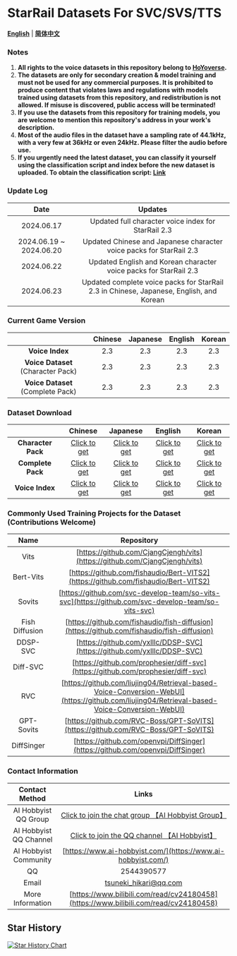 # StarRail Datasets For SVC/SVS/TTS

[**English**](./README.md) | [**简体中文**](./README_CN.md)

### Notes

1. **All rights to the voice datasets in this repository belong to [HoYoverse](https://www.hoyoverse.com/).**
2. **The datasets are only for secondary creation & model training and must not be used for any commercial purposes. It is prohibited to produce content that violates laws and regulations with models trained using datasets from this repository, and redistribution is not allowed. If misuse is discovered, public access will be terminated!**
3. **If you use the datasets from this repository for training models, you are welcome to mention this repository's address in your work's description.**
4. **Most of the audio files in the dataset have a sampling rate of 44.1kHz, with a very few at 36kHz or even 24kHz. Please filter the audio before use.**
5. **If you urgently need the latest dataset, you can classify it yourself using the classification script and index before the new dataset is uploaded. To obtain the classification script: [Link](https://github.com/AI-Hobbyist/StarRail_Voice_Sorting_Scripts)**

### Update Log

|          Date           |                           Updates                            |
| :---------------------: | :----------------------------------------------------------: |
|       2024.06.17        |     Updated full character voice index for StarRail 2.3      |
| 2024.06.19 ~ 2024.06.20 | Updated Chinese and Japanese character voice packs for StarRail 2.3 |
|       2024.06.22        | Updated English and Korean character voice packs for StarRail 2.3 |
|       2024.06.23        | Updated complete voice packs for StarRail 2.3 in Chinese, Japanese, English, and Korean |

### Current Game Version

|                                    | Chinese | Japanese | English | Korean |
| :--------------------------------: | :-----: | :------: | :-----: | :----: |
|          **Voice Index**           |   2.3   |   2.3    |   2.3   |  2.3   |
| **Voice Dataset** (Character Pack) |   2.3   |   2.3    |   2.3   |  2.3   |
| **Voice Dataset** (Complete Pack)  |   2.3   |   2.3    |   2.3   |  2.3   |

### Dataset Download

|                    |                           Chinese                            |                           Japanese                           |                           English                            |                            Korean                            |
| :----------------: | :----------------------------------------------------------: | :----------------------------------------------------------: | :----------------------------------------------------------: | :----------------------------------------------------------: |
| **Character Pack** | [Click to get](https://pan.ai-hobbyist.com/StarRail%20Datasets/%E4%B8%AD%E6%96%87%20-%20Chinese/%E5%88%86%E8%A7%92%E8%89%B2%20-%20Single) | [Click to get](https://pan.ai-hobbyist.com/StarRail%20Datasets/%E6%97%A5%E8%AF%AD%20-%20Japanese/%E5%88%86%E8%A7%92%E8%89%B2%20-%20Single) | [Click to get](https://pan.ai-hobbyist.com/StarRail%20Datasets/%E8%8B%B1%E8%AF%AD%20-%20English/%E5%88%86%E8%A7%92%E8%89%B2%20-%20Single) | [Click to get](https://pan.ai-hobbyist.com/StarRail%20Datasets/%E9%9F%A9%E8%AF%AD%20-%20Korean/%E5%88%86%E8%A7%92%E8%89%B2%20-%20Single) |
| **Complete Pack**  | [Click to get](https://dl.ai-hobbyist.com/ms/datasets/aihobbyist/StarRail_Dataset/StarRail2.3_CN.7z) | [Click to get](https://dl.ai-hobbyist.com/ms/datasets/aihobbyist/StarRail_Dataset/StarRail2.3_JP.7z) | [Click to get](https://dl.ai-hobbyist.com/ms/datasets/aihobbyist/StarRail_Dataset/StarRail2.3_EN.7z) | [Click to get](https://dl.ai-hobbyist.com/ms/datasets/aihobbyist/StarRail_Dataset/StarRail2.3_KR.7z) |
|  **Voice Index**   | [Click to get](https://github.com/AI-Hobbyist/StarRail_Voice_Sorting_Scripts/raw/main/Indexs/2.3/CHS.json) | [Click to get](https://github.com/AI-Hobbyist/StarRail_Voice_Sorting_Scripts/raw/main/Indexs/2.3/JP.json) | [Click to get](https://github.com/AI-Hobbyist/StarRail_Voice_Sorting_Scripts/raw/main/Indexs/2.3/EN.json) | [Click to get](https://github.com/AI-Hobbyist/StarRail_Voice_Sorting_Scripts/raw/main/Indexs/2.3/KR.json) |

### Commonly Used Training Projects for the Dataset (Contributions Welcome)

|      Name      |                          Repository                          |
| :------------: | :----------------------------------------------------------: |
|      Vits      | [https://github.com/CjangCjengh/vits](https://github.com/CjangCjengh/vits) |
|   Bert-Vits    | [https://github.com/fishaudio/Bert-VITS2](https://github.com/fishaudio/Bert-VITS2) |
|     Sovits     | [https://github.com/svc-develop-team/so-vits-svc](https://github.com/svc-develop-team/so-vits-svc) |
| Fish Diffusion | [https://github.com/fishaudio/fish-diffusion](https://github.com/fishaudio/fish-diffusion) |
|    DDSP-SVC    | [https://github.com/yxlllc/DDSP-SVC](https://github.com/yxlllc/DDSP-SVC) |
|    Diff-SVC    | [https://github.com/prophesier/diff-svc](https://github.com/prophesier/diff-svc) |
|      RVC       | [https://github.com/liujing04/Retrieval-based-Voice-Conversion-WebUI](https://github.com/liujing04/Retrieval-based-Voice-Conversion-WebUI) |
|   GPT-Sovits   | [https://github.com/RVC-Boss/GPT-SoVITS](https://github.com/RVC-Boss/GPT-SoVITS) |
|   DiffSinger   | [https://github.com/openvpi/DiffSinger](https://github.com/openvpi/DiffSinger) |

### Contact Information

|     Contact Method     |                            Links                             |
| :--------------------: | :----------------------------------------------------------: |
|  AI Hobbyist QQ Group  | [Click to join the chat group 【AI Hobbyist Group】](http://qm.qq.com/cgi-bin/qm/qr?_wv=1027&k=7vd0kFFgSdgx3c3CZ33J01dx2XTdfelr&authKey=rsG7W1bP3mlsg3UfTpsVrLV%2BLYvmsqJvH%2F2KoWswFd3pa7nkBf0oEV5vCYvBHZLS&noverify=0&group_code=309046913) |
| AI Hobbyist QQ Channel | [Click to join the QQ channel 【AI Hobbyist】](https://pd.qq.com/s/8c2wkdwyl) |
| AI Hobbyist Community  | [https://www.ai-hobbyist.com/](https://www.ai-hobbyist.com/) |
|           QQ           |                          2544390577                          |
|         Email          |                    tsuneki_hikari@qq.com                     |
|    More Information    | [https://www.bilibili.com/read/cv24180458](https://www.bilibili.com/read/cv24180458) |

## Star History

[![Star History Chart](https://api.star-history.com/svg?repos=AI-Hobbyist/StarRail_Datasets&type=Date)](https://star-history.com/#AI-Hobbyist/StarRail_Datasets&Date)